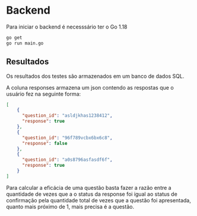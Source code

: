 # Backend

Para iniciar o backend é necesssário ter o Go 1.18

```bash
go get
go run main.go
```

## Resultados

Os resultados dos testes são armazenados em um banco de dados SQL.

A coluna responses armazena um json contendo as respostas que o usuário fez na
seguinte forma:

```json
[
    {
      "question_id": "asldjkhas1238412",
      "response": true
    },
    {
      "question_id": "96f789vcbx6bx6c8",
      "response": false
    },
    {
      "question_id": "a0s8796asfasdf6f",
      "response": true
    }
]
```

Para calcular a eficácia de uma questão basta fazer a razão entre a quantidade
de vezes que a o status da response foi igual ao status de confirmação pela
quantidade total de vezes que a questão foi apresentada, quanto mais próximo
de 1, mais precisa é a questão.
